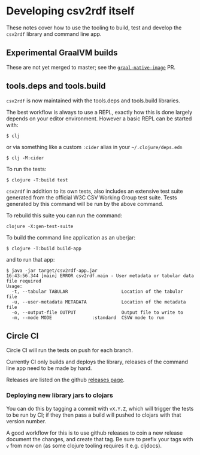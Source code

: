 # Developing csv2rdf itself

These notes cover how to use the tooling to build, test and develop
the `csv2rdf` library and command line app.

## Experimental GraalVM builds

These are not yet merged to master; see the [`graal-native-image`](https://github.com/Swirrl/csv2rdf/pull/54) PR.

## tools.deps and tools.build

`csv2rdf` is now maintained with the tools.deps and tools.build libraries.

The best workflow is always to use a REPL, exactly how this is done
largely depends on your editor environment. However a basic REPL can
be started with:

```
$ clj
```

or via something like a custom `:cider` alias in your `~/.clojure/deps.edn`

```
$ clj -M:cider
```

To run the tests:

```
$ clojure -T:build test
```

`csv2rdf` in addition to its own tests, also includes an extensive
test suite generated from the official W3C CSV Working Group test
suite.  Tests generated by this command will be run by the above command.

To rebuild this suite you can run the command:

`clojure -X:gen-test-suite`

To build the command line application as an uberjar:

```
$ clojure -T:build build-app
```

and to run that app:

```
$ java -jar target/csv2rdf-app.jar
16:43:56.344 [main] ERROR csv2rdf.main - User metadata or tabular data file required
Usage:
  -t, --tabular TABULAR                    Location of the tabular file
  -u, --user-metadata METADATA             Location of the metadata file
  -o, --output-file OUTPUT                 Output file to write to
  -m, --mode MODE               :standard  CSVW mode to run
```

## Circle CI

Circle CI will run the tests on push for each branch.

Currently CI only builds and deploys the library, releases of the
command line app need to be made by hand.

Releases are listed on the github [releases page](https://github.com/Swirrl/csv2rdf/releases).

### Deploying new library jars to clojars

You can do this by tagging a commit with `vX.Y.Z`, which will trigger
the tests to be run by CI; if they then pass a build will pushed to
clojars with that version number.

A good workflow for this is to use github releases to coin a new
release document the changes, and create that tag. Be sure to prefix
your tags with `v` from now on (as some clojure tooling requires it
e.g. cljdocs).
